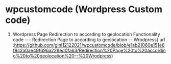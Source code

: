 # wpcustomcode  (Wordpress Custom code)
1. Wordpress   Page  Redirection to according to geolocation  Functionality code --- Redirection Page to according to geolocation -- Wrodpress( url :https://github.com/gini12122021/wpcustomcode/blob/e1ab21060e151e8f8c2a0ae49f696a228ed0fa63/Redirection%20Page%20to%20according%20to%20geolocation%20--%20Wrodpress)
